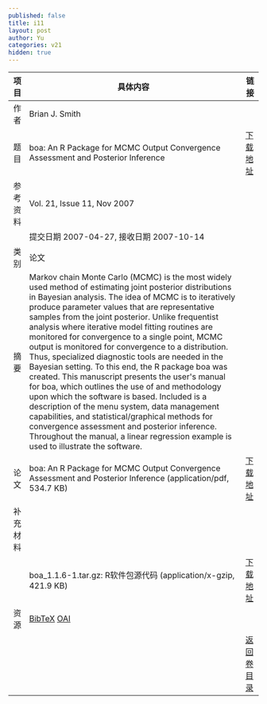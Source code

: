 ```yaml
---
published: false
title: i11
layout: post
author: Yu
categories: v21
hidden: true
---
```


| 项目 | 具体内容 | 链接 |
|---:|---|---|
| 作者 | Brian J. Smith| |
| 题目 |boa: An R Package for MCMC Output Convergence Assessment and Posterior Inference | [下载地址](http://www.jstatsoft.org/v21/i11/paper) |
| 参考资料 |Vol. 21, Issue 11, Nov 2007 | |
| | 提交日期 2007-04-27, 接收日期 2007-10-14| | 
| 类别 | 论文| |
| 摘要 | Markov chain Monte Carlo (MCMC) is the most widely used method of estimating joint posterior distributions in Bayesian analysis.  The idea of MCMC is to iteratively produce parameter values that are representative samples from the joint posterior.  Unlike frequentist analysis where iterative model fitting routines are monitored for convergence to a single point, MCMC output is monitored for convergence to a distribution.  Thus, specialized diagnostic tools are needed in the Bayesian setting.  To this end, the R package boa was created.  This manuscript presents the user's manual for boa, which outlines the use of and methodology upon which the software is based.  Included is a description of the menu system, data management capabilities, and statistical/graphical methods for convergence assessment and posterior inference.  Throughout the manual, a linear regression example is used to illustrate the software.| |
| 论文 | boa: An R Package for MCMC Output Convergence Assessment and Posterior Inference  (application/pdf, 534.7 KB)| [下载地址](http://www.jstatsoft.org/v21/i11/paper) |
| 补充材料 | | |
| |boa_1.1.6-1.tar.gz: R软件包源代码  (application/x-gzip, 421.9 KB)|  [下载地址](http://www.jstatsoft.org/v21/i11/supp/1) |
| 资源 | [BibTeX](http://www.jstatsoft.org/v21/i11/bibtex) [OAI](http://www.jstatsoft.org/oai?verb=GetRecord&identifier=oai.jstatsoft/v21/i11&prefix=oai_dc)| |
| |  | [返回卷目录]({{site.baseurl}}/volume/v21.html) |